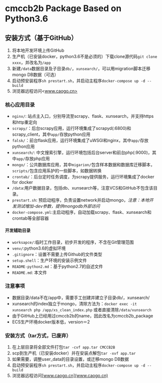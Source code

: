 # cmccb2b Package Based on Python3.6

## 安装方式（基于GitHub）

1. 将本地开发环境上传GitHub
2. 生产机（已安装docker，python3.6不是必须的）下载clone源代码`git clone xxxx`，并改名为`/app`
3. 新建`/data`数据目录及子目录`db/`，`xunsearch/`，可以用migration脚本迁移mongo DB数据（可选）
4. 启动预安装程序`sh prestart.sh`，并启动主程序`docker-compose up -d --build`
5. 浏览器远程访问<www.caogo.cn>

### 核心应用目录

- `nginx/`: 站点主入口，分别导流至scrapy、flask、xunsearch，并支持https和http重定向
- `scrapy/`：后台scrapy应用，运行环境集成了scrapyd(:6800)和scrapy_client，其中`app/`存放python应用
- `falsk/`：前台flask应用，运行环境集成了uWSGI和nginx，其中`app/`存放python应用
- `xunsearch/`: 中文搜索引擎，运行环境包括后台server和前台php(:9000)，其中`app/`存放php应用
- `mongo/`：公共数据库应用，其中`migarion/`包含样本数据和数据库迁移脚本，`scripts/`包含应用系护的一些脚本，如数据转换
- `crontab/`：后台定时任务调度，为scrapy提供服务，运行环境集成了docker for docker
- `/data`:用户数据目录，包括db、xunsearch等，注意VCS和GitHub不包含该目录。</font>  
- `prestart.sh`: 预启动程序，负责设置network并启动mongo，*注意：本地开发测试增加-dev参数，提供mongodb外部访问*
- `docker-compose.yml`:主启动程序，自动加载scrapy、flask、xunsearch和crontab等全部容器

#### 开发辅助目录

- `worksapce/`:临时工作目录，初步开发的程序，不含在Git管理范围
- `venv/`:python3.6的虚拟环境
- `.gitignore`：设置不需要上传Github的文件类型
- `setup.shell`：生产环境的安装示例文件
- `README-python2.md`：基于python2.7的自述文件
- `README.md`: 本文件

### 注意事项

- 数据目录/data不在/app中，需要手工创建并建立子目录db/，xunsearch/
- xunsearch的index独立于mongo，清除方法为：`docker exec -it xunsearch php /app/xs_clean_index.php` 或者直接清除`/data/xunsearch`
- 由于GitHub上已经用过cmccb2b的name，因此改名为cmccb2b_package
- ECS生产环境docker版本低，version＝2

### 安装方式（tar方式，已废弃）

1. 在上层目录将全部文件打包`tar -cvf app.tar CMCCB2B`
2. scp到生产机（已安装docker）并在安装点解包`tar -xvf app.tar`
3. 如果需要，调整user_data的目录设置，或迁移mongo DB数据
4. 启动预安装程序`sh prestart.sh`，并启动主程序`docker-compose up -d --build`
5. 浏览器远程访问[www.caogo.cn](www.caogo.cn)